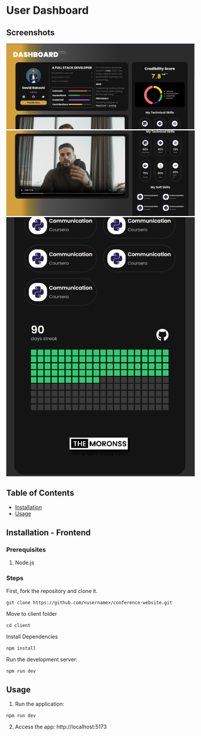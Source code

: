 # User Dashboard

## Screenshots
![alt text](image.png)
![alt text](image-1.png)
![alt text](image-2.png)

## Table of Contents
- [Installation](#installation)
- [Usage](#usage)

## Installation - Frontend
### Prerequisites
1. Node.js

### Steps
First, fork the repository and clone it.

```
git clone https://github.com/<username>/conference-website.git
```

Move to client folder 
```
cd client
```

Install Dependencies
```
npm install
```

Run the development server:

```
npm run dev
```

## Usage
1. Run the application: 
```
npm run dev
```
2. Access the app: http://localhost:5173